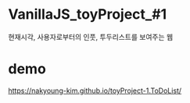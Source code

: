 # VanillaJS_toyProject_#1
 현재시각, 사용자로부터의 인풋, 투두리스트를 보여주는 웹

# demo
https://nakyoung-kim.github.io/toyProject-1.ToDoList/
